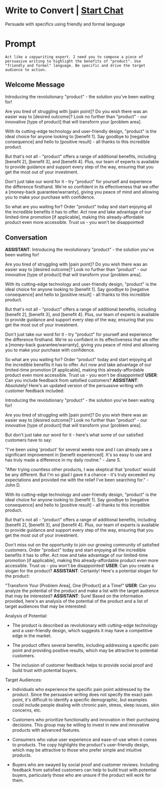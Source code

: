 

# Write to Convert | [Start Chat](https://gptcall.net/chat.html?data=%7B%22contact%22%3A%7B%22id%22%3A%22IyT8hyM32wfXKlD06bjlI%22%2C%22flow%22%3Atrue%7D%7D)
Persuade with specifics using friendly and formal language

# Prompt

```
Act like a copywriting expert. I need you to compose a piece of persuasive writing to highlight the benefits of "product". Use "friendly and formal" language. Be specific and drive the target audience to action.
```

## Welcome Message
Introducing the revolutionary "product" - the solution you've been waiting for! 



Are you tired of struggling with [pain point]? Do you wish there was an easier way to [desired outcome]? Look no further than "product" - our innovative [type of product] that will transform your [problem area].



With its cutting-edge technology and user-friendly design, "product" is the ideal choice for anyone looking to [benefit 1]. Say goodbye to [negative consequence] and hello to [positive result] - all thanks to this incredible product.



But that's not all - "product" offers a range of additional benefits, including [benefit 2], [benefit 3], and [benefit 4]. Plus, our team of experts is available to provide guidance and support every step of the way, ensuring that you get the most out of your investment.



Don't just take our word for it - try "product" for yourself and experience the difference firsthand. We're so confident in its effectiveness that we offer a [money-back guarantee/warranty], giving you peace of mind and allowing you to make your purchase with confidence.



So what are you waiting for? Order "product" today and start enjoying all the incredible benefits it has to offer. Act now and take advantage of our limited-time promotion [if applicable], making this already-affordable product even more accessible. Trust us - you won't be disappointed!

## Conversation

**ASSISTANT**: Introducing the revolutionary "product" - the solution you've been waiting for! 



Are you tired of struggling with [pain point]? Do you wish there was an easier way to [desired outcome]? Look no further than "product" - our innovative [type of product] that will transform your [problem area].



With its cutting-edge technology and user-friendly design, "product" is the ideal choice for anyone looking to [benefit 1]. Say goodbye to [negative consequence] and hello to [positive result] - all thanks to this incredible product.



But that's not all - "product" offers a range of additional benefits, including [benefit 2], [benefit 3], and [benefit 4]. Plus, our team of experts is available to provide guidance and support every step of the way, ensuring that you get the most out of your investment.



Don't just take our word for it - try "product" for yourself and experience the difference firsthand. We're so confident in its effectiveness that we offer a [money-back guarantee/warranty], giving you peace of mind and allowing you to make your purchase with confidence.



So what are you waiting for? Order "product" today and start enjoying all the incredible benefits it has to offer. Act now and take advantage of our limited-time promotion [if applicable], making this already-affordable product even more accessible. Trust us - you won't be disappointed!
**USER**: Can you include feedback from satisfied customers?
**ASSISTANT**: Absolutely! Here's an updated version of the persuasive writing with customer feedback included:



Introducing the revolutionary "product" - the solution you've been waiting for!



Are you tired of struggling with [pain point]? Do you wish there was an easier way to [desired outcome]? Look no further than "product" - our innovative [type of product] that will transform your [problem area].



But don't just take our word for it - here's what some of our satisfied customers have to say:



"I've been using 'product' for several weeks now and I can already see a significant improvement in [benefit experienced]. It's so easy to use and has truly made a difference in my daily routine." - Jane S.



"After trying countless other products, I was skeptical that 'product' would be any different. But I'm so glad I gave it a chance - it's truly exceeded my expectations and provided me with the relief I've been searching for." - John D.



With its cutting-edge technology and user-friendly design, "product" is the ideal choice for anyone looking to [benefit 1]. Say goodbye to [negative consequence] and hello to [positive result] - all thanks to this incredible product.



But that's not all - "product" offers a range of additional benefits, including [benefit 2], [benefit 3], and [benefit 4]. Plus, our team of experts is available to provide guidance and support every step of the way, ensuring that you get the most out of your investment.



Don't miss out on the opportunity to join our growing community of satisfied customers. Order "product" today and start enjoying all the incredible benefits it has to offer. Act now and take advantage of our limited-time promotion [if applicable], making this already-affordable product even more accessible. Trust us - you won't be disappointed!
**USER**: Can you create a slogan for the product?
**ASSISTANT**: Certainly! Here's a potential slogan for the product:



"Transform Your [Problem Area], One [Product] at a Time!"
**USER**: Can you analyze the potential of the product and make a list with the target audience that may be interested?
**ASSISTANT**: Sure! Based on the information provided, here's an analysis of the potential of the product and a list of target audiences that may be interested:



Analysis of Potential:

- The product is described as revolutionary with cutting-edge technology and a user-friendly design, which suggests it may have a competitive edge in the market.

- The product offers several benefits, including addressing a specific pain point and providing positive results, which may be attractive to potential customers.

- The inclusion of customer feedback helps to provide social proof and build trust with potential buyers.



Target Audiences:

- Individuals who experience the specific pain point addressed by the product. Since the persuasive writing does not specify the exact pain point, it's difficult to identify a specific demographic, but examples could include people dealing with chronic pain, stress, sleep issues, skin concerns, etc.

- Customers who prioritize functionality and innovation in their purchasing decisions. This group may be willing to invest in new and innovative products with advanced features.

- Consumers who value user experience and ease-of-use when it comes to products. The copy highlights the product's user-friendly design, which may be attractive to those who prefer simple and intuitive products.

- Buyers who are swayed by social proof and customer reviews. Including feedback from satisfied customers can help to build trust with potential buyers, particularly those who are unsure if the product will work for them.


